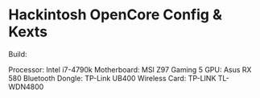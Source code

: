 # Hackintosh OpenCore Config & Kexts

Build:

Processor: Intel i7-4790k
Motherboard: MSI Z97 Gaming 5
GPU: Asus RX 580
Bluetooth Dongle: TP-Link UB400
Wireless Card: TP-LINK TL-WDN4800
